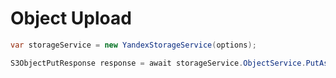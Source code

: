 # Object Upload


```csharp
var storageService = new YandexStorageService(options);

S3ObjectPutResponse response = await storageService.ObjectService.PutAsync(byteArr, fileName);
```